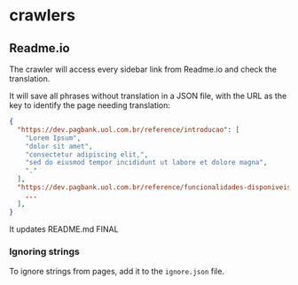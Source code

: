 # crawlers

## Readme.io 

The crawler will access every sidebar link from Readme.io and check the translation.

It will save all phrases without translation in a JSON file, with the URL as the key to identify the page needing translation:

```json
{
  "https://dev.pagbank.uol.com.br/reference/introducao": [
    "Lorem Ipsum",
    "dolor sit amet",
    "consectetur adipiscing elit,",
    "sed do eiusmod tempor incididunt ut labore et dolore magna",
    "."
  ],
  "https://dev.pagbank.uol.com.br/reference/funcionalidades-disponiveis": [
    ...
  ],
}
```

It updates README.md FINAL

### Ignoring strings

To ignore strings from pages, add it to the `ignore.json` file.
